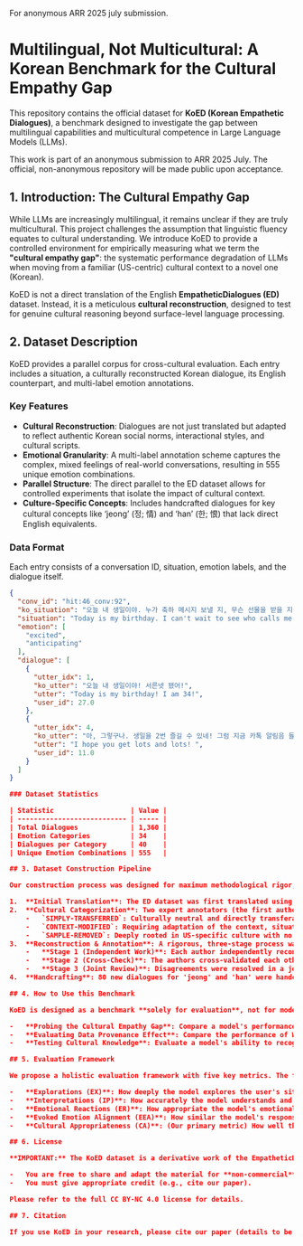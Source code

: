 For anonymous ARR 2025 july submission.

# Multilingual, Not Multicultural: A Korean Benchmark for the Cultural Empathy Gap

This repository contains the official dataset for **KoED (Korean Empathetic Dialogues)**, a benchmark designed to investigate the gap between multilingual capabilities and multicultural competence in Large Language Models (LLMs).

This work is part of an anonymous submission to ARR 2025 July. The official, non-anonymous repository will be made public upon acceptance.

## 1. Introduction: The Cultural Empathy Gap

While LLMs are increasingly multilingual, it remains unclear if they are truly multicultural. This project challenges the assumption that linguistic fluency equates to cultural understanding. We introduce KoED to provide a controlled environment for empirically measuring what we term the **"cultural empathy gap"**: the systematic performance degradation of LLMs when moving from a familiar (US-centric) cultural context to a novel one (Korean).

KoED is not a direct translation of the English **EmpatheticDialogues (ED)** dataset. Instead, it is a meticulous **cultural reconstruction**, designed to test for genuine cultural reasoning beyond surface-level language processing.

## 2. Dataset Description

KoED provides a parallel corpus for cross-cultural evaluation. Each entry includes a situation, a culturally reconstructed Korean dialogue, its English counterpart, and multi-label emotion annotations.

### Key Features

-   **Cultural Reconstruction**: Dialogues are not just translated but adapted to reflect authentic Korean social norms, interactional styles, and cultural scripts.
-   **Emotional Granularity**: A multi-label annotation scheme captures the complex, mixed feelings of real-world conversations, resulting in 555 unique emotion combinations.
-   **Parallel Structure**: The direct parallel to the ED dataset allows for controlled experiments that isolate the impact of cultural context.
-   **Culture-Specific Concepts**: Includes handcrafted dialogues for key cultural concepts like ‘jeong’ (정; 情) and ‘han’ (한; 恨) that lack direct English equivalents.

### Data Format

Each entry consists of a conversation ID, situation, emotion labels, and the dialogue itself.

```json
{
  "conv_id": "hit:46_conv:92",
  "ko_situation": "오늘 내 생일이야. 누가 축하 메시지 보낼 지, 무슨 선물을 받을 지 기대돼.",
  "situation": "Today is my birthday. I can't wait to see who calls me. Or my gifts.",
  "emotion": [
    "excited",
    "anticipating"
  ],
  "dialogue": [
    {
      "utter_idx": 1,
      "ko_utter": "오늘 내 생일이야! 서른넷 됐어!",
      "utter": "Today is my birthday! I am 34!",
      "user_id": 27.0
    },
    {
      "utter_idx": 4,
      "ko_utter": "아, 그렇구나. 생일을 2번 즐길 수 있네! 그럼 지금 카톡 알림음 들릴 때마다 설레겠다.ㅎㅎ 그나저나 아침에 미역국은 먹었어?",
      "utter": "I hope you get lots and lots! ",
      "user_id": 11.0
    }
  ]
}

### Dataset Statistics

| Statistic                   | Value |
| --------------------------- | ----- |
| Total Dialogues             | 1,360 |
| Emotion Categories          | 34    |
| Dialogues per Category      | 40    |
| Unique Emotion Combinations | 555   |

## 3. Dataset Construction Pipeline

Our construction process was designed for maximum methodological rigor, inspired by the cultural adaptation paradigm from KoBBQ (Jin et al., 2024).

1.  **Initial Translation**: The ED dataset was first translated using GPT-4o.
2.  **Cultural Categorization**: Two expert annotators (the first authors of the paper) categorized each dialogue as:
    -   `SIMPLY-TRANSFERRED`: Culturally neutral and directly transferable.
    -   `CONTEXT-MODIFIED`: Requiring adaptation of the context, situation, or social norms.
    -   `SAMPLE-REMOVED`: Deeply rooted in US-specific culture with no Korean equivalent.
3.  **Reconstruction & Annotation**: A rigorous, three-stage process was performed by the authors for all included dialogues:
    -   **Stage 1 (Independent Work)**: Each author independently reconstructed half of the dialogues and simultaneously performed multi-label emotion annotation.
    -   **Stage 2 (Cross-Check)**: The authors cross-validated each other's reconstructions and annotations.
    -   **Stage 3 (Joint Review)**: Disagreements were resolved in a joint session to reach a final consensus.
4.  **Handcrafting**: 80 new dialogues for 'jeong' and 'han' were handcrafted to serve as unambiguous, single-label test cases for culture-specific concepts.

## 4. How to Use this Benchmark

KoED is designed as a benchmark **solely for evaluation**, not for model training. It encourages a standardized, zero-shot evaluation setting.

-   **Probing the Cultural Empathy Gap**: Compare a model's performance on the original ED dataset vs. the KoED dataset.
-   **Evaluating Data Provenance Effect**: Compare the performance of Western-centric models (e.g., Llama) vs. Korean-specialized models (e.g., EXAONE).
-   **Testing Cultural Knowledge**: Evaluate a model's ability to recognize and respond to culturally-specific concepts like 'jeong' and 'han'.

## 5. Evaluation Framework

We propose a holistic evaluation framework with five key metrics. The full rubrics are provided in the paper's appendix.

-   **Explorations (EX)**: How deeply the model explores the user's situation and emotions.
-   **Interpretations (IP)**: How accurately the model understands and interprets the user's emotions.
-   **Emotional Reactions (ER)**: How appropriate the model's emotional reaction is.
-   **Evoked Emotion Alignment (EEA)**: How similar the model's response is to a typical human response.
-   **Cultural Appropriateness (CA)**: (Our primary metric) How well the model reflects the target culture's norms and linguistic precision.

## 6. License

**IMPORTANT:** The KoED dataset is a derivative work of the EmpatheticDialogues (ED) dataset. As such, it inherits its license. KoED is provided under the **Creative Commons Attribution-NonCommercial 4.0 International (CC BY-NC 4.0) license**.

-   You are free to share and adapt the material for **non-commercial** purposes.
-   You must give appropriate credit (e.g., cite our paper).

Please refer to the full CC BY-NC 4.0 license for details.

## 7. Citation

If you use KoED in your research, please cite our paper (details to be added upon acceptance).
